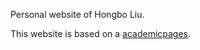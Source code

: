 Personal website of Hongbo Liu.

This website is based on a [academicpages](https://academicpages.github.io/).
